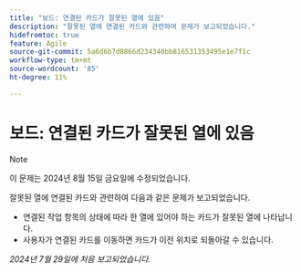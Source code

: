 ```yaml
---
title: "보드: 연결된 카드가 잘못된 열에 있음"
description: "잘못된 열에 연결된 카드와 관련하여 문제가 보고되었습니다."
hidefromtoc: true
feature: Agile
source-git-commit: 5a6d6b7d8866d234340bb816531353495e1e7f1c
workflow-type: tm+mt
source-wordcount: '85'
ht-degree: 11%

---
```



# 보드: 연결된 카드가 잘못된 열에 있음

>[!NOTE]
>
>이 문제는 2024년 8월 15일 금요일에 수정되었습니다.

잘못된 열에 연결된 카드와 관련하여 다음과 같은 문제가 보고되었습니다.

* 연결된 작업 항목의 상태에 따라 한 열에 있어야 하는 카드가 잘못된 열에 나타납니다.
* 사용자가 연결된 카드를 이동하면 카드가 이전 위치로 되돌아갈 수 있습니다.

_2024년 7월 29일에 처음 보고되었습니다._
